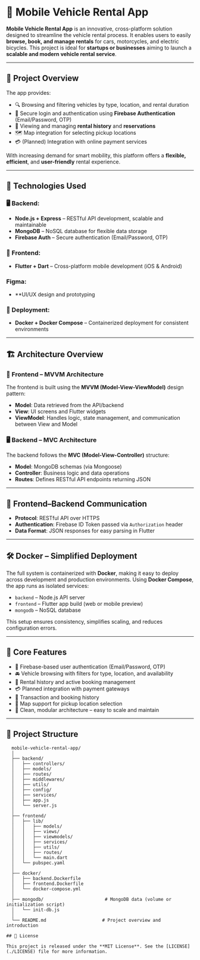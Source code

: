 # 🚗 Mobile Vehicle Rental App

**Mobile Vehicle Rental App** is an innovative, cross-platform solution designed to streamline the vehicle rental process. It enables users to easily **browse, book, and manage rentals** for cars, motorcycles, and electric bicycles. This project is ideal for **startups or businesses** aiming to launch a **scalable and modern vehicle rental service**.

---

## 📱 Project Overview

The app provides:

- 🔍 Browsing and filtering vehicles by type, location, and rental duration  
- 🔐 Secure login and authentication using **Firebase Authentication** (Email/Password, OTP)  
- 📆 Viewing and managing **rental history** and **reservations**  
- 🗺️ Map integration for selecting pickup locations  
- 💳 (Planned) Integration with online payment services  

With increasing demand for smart mobility, this platform offers a **flexible, efficient**, and **user-friendly** rental experience.

---

## 🔧 Technologies Used

### 🖥 Backend:
- **Node.js + Express** – RESTful API development, scalable and maintainable
- **MongoDB** – NoSQL database for flexible data storage
- **Firebase Auth** – Secure authentication (Email/Password, OTP)

### 📱 Frontend:
- **Flutter + Dart** – Cross-platform mobile development (iOS & Android)

### Figma: 
- **UI/UX design and prototyping

### 🐳 Deployment:
- **Docker + Docker Compose** – Containerized deployment for consistent environments

---

## 🏗️ Architecture Overview

### 📲 Frontend – MVVM Architecture
The frontend is built using the **MVVM (Model-View-ViewModel)** design pattern:

- **Model**: Data retrieved from the API/backend
- **View**: UI screens and Flutter widgets
- **ViewModel**: Handles logic, state management, and communication between View and Model

### 🖥 Backend – MVC Architecture
The backend follows the **MVC (Model-View-Controller)** structure:

- **Model**: MongoDB schemas (via Mongoose)
- **Controller**: Business logic and data operations
- **Routes**: Defines RESTful API endpoints returning JSON

---

## 🔄 Frontend–Backend Communication

- **Protocol**: RESTful API over HTTPS  
- **Authentication**: Firebase ID Token passed via `Authorization` header  
- **Data Format**: JSON responses for easy parsing in Flutter  

---

## 🛠️ Docker – Simplified Deployment

The full system is containerized with **Docker**, making it easy to deploy across development and production environments. Using **Docker Compose**, the app runs as isolated services:

- `backend` – Node.js API server  
- `frontend` – Flutter app build (web or mobile preview)  
- `mongodb` – NoSQL database  

This setup ensures consistency, simplifies scaling, and reduces configuration errors.

---

## 📌 Core Features

- 🔐 Firebase-based user authentication (Email/Password, OTP)
- 🚘 Vehicle browsing with filters for type, location, and availability
- 📆 Rental history and active booking management
- 💳 Planned integration with payment gateways
- 🧾 Transaction and booking history
- 📍 Map support for pickup location selection
- 🧩 Clean, modular architecture – easy to scale and maintain

---
## 📁 Project Structure
```plaintext
  mobile-vehicle-rental-app/
  │
  ├── backend/                      
  │   ├── controllers/            
  │   ├── models/              
  │   ├── routes/                
  │   ├── middlewares/          
  │   ├── utils/                   
  │   ├── config/                   
  │   ├── services/                  
  │   ├── app.js                     
  │   └── server.js                  
  │
  ├── frontend/                     
  │   ├── lib/
  │   │   ├── models/            
  │   │   ├── views/            
  │   │   ├── viewmodels/            
  │   │   ├── services/            
  │   │   ├── utils/               
  │   │   ├── routes/            
  │   │   └── main.dart        
  │   └── pubspec.yaml             
  │
  ├── docker/                       
  │   ├── backend.Dockerfile
  │   ├── frontend.Dockerfile
  │   └── docker-compose.yml
  │
  ├── mongodb/                       # MongoDB data (volume or initialization script)
  │   └── init-db.js
  │
  └── README.md                     # Project overview and introduction

## 📄 License

This project is released under the **MIT License**. See the [LICENSE](./LICENSE) file for more information.
